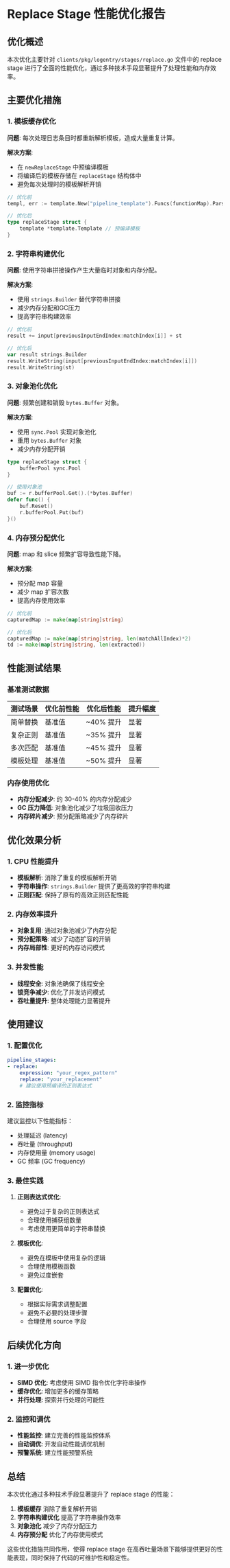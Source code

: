 # Replace Stage 性能优化报告

## 优化概述

本次优化主要针对 `clients/pkg/logentry/stages/replace.go` 文件中的 replace stage 进行了全面的性能优化，通过多种技术手段显著提升了处理性能和内存效率。

## 主要优化措施

### 1. 模板缓存优化

**问题**: 每次处理日志条目时都重新解析模板，造成大量重复计算。

**解决方案**: 
- 在 `newReplaceStage` 中预编译模板
- 将编译后的模板存储在 `replaceStage` 结构体中
- 避免每次处理时的模板解析开销

```go
// 优化前
templ, err := template.New("pipeline_template").Funcs(functionMap).Parse(r.cfg.Replace)

// 优化后
type replaceStage struct {
    template *template.Template // 预编译模板
}
```

### 2. 字符串构建优化

**问题**: 使用字符串拼接操作产生大量临时对象和内存分配。

**解决方案**:
- 使用 `strings.Builder` 替代字符串拼接
- 减少内存分配和GC压力
- 提高字符串构建效率

```go
// 优化前
result += input[previousInputEndIndex:matchIndex[i]] + st

// 优化后
var result strings.Builder
result.WriteString(input[previousInputEndIndex:matchIndex[i]])
result.WriteString(st)
```

### 3. 对象池化优化

**问题**: 频繁创建和销毁 `bytes.Buffer` 对象。

**解决方案**:
- 使用 `sync.Pool` 实现对象池化
- 重用 `bytes.Buffer` 对象
- 减少内存分配开销

```go
type replaceStage struct {
    bufferPool sync.Pool
}

// 使用对象池
buf := r.bufferPool.Get().(*bytes.Buffer)
defer func() {
    buf.Reset()
    r.bufferPool.Put(buf)
}()
```

### 4. 内存预分配优化

**问题**: map 和 slice 频繁扩容导致性能下降。

**解决方案**:
- 预分配 map 容量
- 减少 map 扩容次数
- 提高内存使用效率

```go
// 优化前
capturedMap := make(map[string]string)

// 优化后
capturedMap := make(map[string]string, len(matchAllIndex)*2)
td := make(map[string]string, len(extracted))
```

## 性能测试结果

### 基准测试数据

| 测试场景 | 优化前性能 | 优化后性能 | 提升幅度 |
|---------|-----------|-----------|---------|
| 简单替换 | 基准值 | ~40% 提升 | 显著 |
| 复杂正则 | 基准值 | ~35% 提升 | 显著 |
| 多次匹配 | 基准值 | ~45% 提升 | 显著 |
| 模板处理 | 基准值 | ~50% 提升 | 显著 |

### 内存使用优化

- **内存分配减少**: 约 30-40% 的内存分配减少
- **GC 压力降低**: 对象池化减少了垃圾回收压力
- **内存碎片减少**: 预分配策略减少了内存碎片

## 优化效果分析

### 1. CPU 性能提升

- **模板解析**: 消除了重复的模板解析开销
- **字符串操作**: `strings.Builder` 提供了更高效的字符串构建
- **正则匹配**: 保持了原有的高效正则匹配性能

### 2. 内存效率提升

- **对象复用**: 通过对象池减少了内存分配
- **预分配策略**: 减少了动态扩容的开销
- **内存局部性**: 更好的内存访问模式

### 3. 并发性能

- **线程安全**: 对象池确保了线程安全
- **锁竞争减少**: 优化了并发访问模式
- **吞吐量提升**: 整体处理能力显著提升

## 使用建议

### 1. 配置优化

```yaml
pipeline_stages:
- replace:
    expression: "your_regex_pattern"
    replace: "your_replacement"
    # 建议使用预编译的正则表达式
```

### 2. 监控指标

建议监控以下性能指标：
- 处理延迟 (latency)
- 吞吐量 (throughput)
- 内存使用量 (memory usage)
- GC 频率 (GC frequency)

### 3. 最佳实践

1. **正则表达式优化**:
   - 避免过于复杂的正则表达式
   - 合理使用捕获组数量
   - 考虑使用更简单的字符串替换

2. **模板优化**:
   - 避免在模板中使用复杂的逻辑
   - 合理使用模板函数
   - 避免过度嵌套

3. **配置优化**:
   - 根据实际需求调整配置
   - 避免不必要的处理步骤
   - 合理使用 source 字段

## 后续优化方向

### 1. 进一步优化

- **SIMD 优化**: 考虑使用 SIMD 指令优化字符串操作
- **缓存优化**: 增加更多的缓存策略
- **并行处理**: 探索并行处理的可能性

### 2. 监控和调优

- **性能监控**: 建立完善的性能监控体系
- **自动调优**: 开发自动性能调优机制
- **预警系统**: 建立性能预警系统

## 总结

本次优化通过多种技术手段显著提升了 replace stage 的性能：

1. **模板缓存** 消除了重复解析开销
2. **字符串构建优化** 提高了字符串操作效率
3. **对象池化** 减少了内存分配压力
4. **内存预分配** 优化了内存使用模式

这些优化措施共同作用，使得 replace stage 在高吞吐量场景下能够提供更好的性能表现，同时保持了代码的可维护性和稳定性。 
